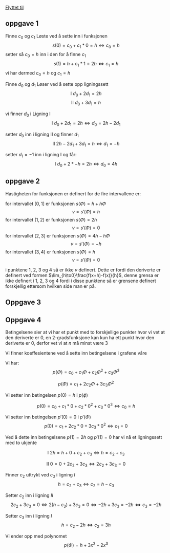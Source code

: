 [Flyttet til](file:///home/kristian/skolearbeidUiA/matte/prosjektoppgave-kalkulus/prosjektOppgave.md)
## oppgave 1

Finne $c_0$ og $c_1$
Løste ved å sette inn i funksjonen
$$
s(0)=c_0+c_1*0=h \Leftrightarrow c_0 = h
$$
setter så $c_0=h$ inn i den for å finne $c_1$
$$
s(1)=h+c_1*1=2h \Leftrightarrow c_1=h
$$
vi har dermed $c_0=h$ og $c_1=h$

Finne $d_0$ og $d_1$
Løser ved å sette opp ligningssett
$$
\text{I } d_0+2d_1=2h
$$
$$
\text{II } d_0+3d_1=h
$$

vi finner $d_0$ i Ligning I
$$
\text{I } d_0+2d_1=2h \Leftrightarrow d_0=2h-2d_1
$$

setter $d_0$ inn i ligning II og finner $d_1$
$$
\text{II } 2h-2d_1+3d_1=h \Leftrightarrow d_1=-h
$$

setter $d_1=-1$ inn i ligning I og får:
$$
\text{I } d_0+2*-h=2h \Leftrightarrow d_0 = 4h
$$

## oppgave 2

Hastigheten for funksjonen er definert for de fire intervallene er:

for intervallet $[0,1]$ er funksjonen $s(\Phi)=h+h\Phi$
$$
v=s'(\Phi)=h
$$
for intervallet $(1,2)$ er funksjonen $s(\Phi)=2h$
$$
v=s'(\Phi)=0
$$
for intervallet $[2,3]$ er funksjonen $s(\Phi)=4h-h\Phi$
$$
v=s'(\Phi)=-h
$$
for intervallet $(3,4)$ er funksjonen $s(\Phi)=h$
$$
v=s'(\Phi)=0
$$

i punktene 1, 2, 3 og 4 så er ikke $v$ definert. Dette er fordi den deriverte er definert ved formen $\lim_{h\to0}\frac{f(x+h)-f(x)}{h}$, denne grensa er ikke definert i 1, 2, 3 og 4 fordi i disse punktene så er grensene definert forskjellig ettersom hvilken side man er på.

## Oppgave 3

## Oppgave 4

Betingelsene sier at vi har et punkt med to forskjellige punkter hvor vi vet at den deriverte er $0$, en 2-gradsfunksjone kan kun ha ett punkt hvor den deriverte er $0$, derfor vet vi at $n$ må minst være $3$

Vi finner koeffesientene ved å sette inn betingelsene i grafene våre

Vi har:
$$
p(\Phi) = c_0 + c_1\Phi + c_2\Phi^2 + c_3\Phi^3
$$

$$
p(\Phi) = c_1 + 2c_2\Phi + 3c_3\Phi^2
$$

Vi setter inn betingelsen $p(0)=h$ i $p(\phi)$

$$
p(0) = c_0 + c_1*0 + c_2*0^2 + c_3*0^3 \Leftrightarrow c_0 = h
$$

Vi setter inn betingelsen $p'(0)=0$ i $p'(\Phi)$
$$
p(0) = c_1 + 2c_2*0 + 3c_3*0^2 \Leftrightarrow c_1 = 0
$$

Ved å dette inn betingelsene $p(1)=2h$ og $p'(1)=0$ har vi nå et ligningssett med to ukjente

$$
\text{I } 2h = h + 0 + c_2 + c_3 \Leftrightarrow h = c_2 + c_3
$$

$$
\text{II } 0 = 0 + 2c_2 + 3c_3 \Leftrightarrow 2c_2 + 3c_3 = 0
$$

Finner $c_2$ uttrykt ved $c_3$ i ligning $I$
$$
h = c_2 + c_3 \Leftrightarrow c_2 = h - c_3
$$

Setter $c_2$ inn i ligning $II$
$$
2c_2 + 3c_3 = 0 \Leftrightarrow 2(h-c_3) + 3c_3 = 0 \Leftrightarrow -2h + 3c_3 = -2h \Leftrightarrow c_3 = -2h
$$

Setter $c_3$ inn i ligning $I$
$$
h=c_2-2h \Leftrightarrow c_2 = 3h
$$

Vi ender opp med polynomet
$$
p(\Phi)=h+3x^2-2x^3
$$


